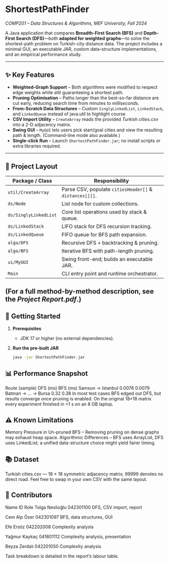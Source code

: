 # ShortestPathFinder
*COMP201 – Data Structures & Algorithms, MEF University, Fall 2024*

A Java application that compares **Breadth-First Search (BFS)** and **Depth-First Search (DFS)**—both **adapted for weighted graphs**—to solve the shortest-path problem on Turkish-city distance data. The project includes a minimal GUI, an executable JAR, custom data-structure implementations, and an empirical performance study.

---

## ✨ Key Features
- **Weighted-Graph Support** – Both algorithms were modified to respect edge weights while still guaranteeing a shortest path.
- **Pruning Optimisation** – Paths longer than the best-so-far distance are cut early, reducing search time from minutes to *milliseconds*.
- **From-Scratch Data Structures** – Custom `SinglyLinkedList`, `LinkedStack`, and `LinkedQueue` instead of java.util to highlight course 
- **CSV Import Utility** – `CreateArray` reads the provided *Turkish cities.csv* into a 2-D adjacency matrix.
- **Swing GUI** – `MyGUI` lets users pick start/goal cities and view the resulting path & length. (Command-line mode also available.)  
- **Single-click Run** – Launch `ShortestPathFinder.jar`; no install scripts or extra libraries required.

---

## 📂 Project Layout
| Package / Class        | Responsibility |
|------------------------|----------------|
| `util/CreateArray`     | Parse CSV, populate `citiesHeader[]` & `distances[][]`. |
| `ds/Node`              | List node for custom collections. |
| `ds/SinglyLinkedList`  | Core list operations used by stack & queue. |
| `ds/LinkedStack`       | LIFO stack for DFS recursion tracking. |
| `ds/LinkedQueue`       | FIFO queue for BFS path expansion. |
| `algo/DFS`             | Recursive DFS + backtracking & pruning. |
| `algo/BFS`             | Iterative BFS with path-length pruning. |
| `ui/MyGUI`             | Swing front-end; builds an executable JAR. |
| `Main`                 | CLI entry point and runtime orchestrator. |

(For a full method-by-method description, see the *Project Report.pdf*.)
---

## 🚀 Getting Started
1. **Prerequisites**  
   - JDK 17 or higher (no external dependencies).

2. **Run the pre-built JAR**  
   ```bash
   java -jar ShortestPathFinder.jar
    ```

## 📊 Performance Snapshot

Route (sample)	DFS (ms)	BFS (ms)
Samsun → Istanbul	0.0076	0.0079
Batman → … → Bursa	0.32	0.38
In most test cases BFS edged out DFS, but results converge once pruning is enabled. On the original 18×18 matrix every experiment finished in <1 s on an 8 GB laptop. 

## ⚠️ Known Limitations

Memory Pressure in Un-pruned BFS – Removing pruning on dense graphs may exhaust heap space. 
Algorithmic Differences – BFS uses ArrayList, DFS uses LinkedList; a unified data-structure choice might yield fairer timing. 

## 📚 Dataset

Turkish cities.csv — 18 × 18 symmetric adjacency matrix; 99999 denotes no direct road. Feel free to swap in your own CSV with the same layout.

## 👥 Contributors

Name	ID	Role
Tolga Neslioğlu	042301100	DFS, CSV import, report

Cem Alp Özer	042301097	BFS, data structures, GUI

Efe Ersöz	042202008	Complexity analysis

Yağmur Kaykaç	041801112	Complexity analysis, presentation

Beyza Zerdalı	042201050	Complexity analysis


Task breakdown is detailed in the report’s labour table. 
